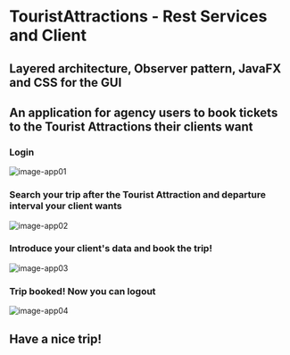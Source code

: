# TouristAttractions - Rest Services and Client

## Layered architecture, Observer pattern, JavaFX and CSS for the GUI

## An application for agency users to book tickets to the Tourist Attractions their clients want


### Login

![image-app01](https://user-images.githubusercontent.com/57533863/114193107-de417100-9956-11eb-917d-fc4b0406c139.png)

### Search your trip after the Tourist Attraction and departure interval your client wants

![image-app02](https://user-images.githubusercontent.com/57533863/114195969-9a9c3680-9959-11eb-9b32-cf419aab14cc.png)

### Introduce your client's data and book the trip!

![image-app03](https://user-images.githubusercontent.com/57533863/114195353-0fbb3c00-9959-11eb-9ccd-69054b6acdee.png)

### Trip booked! Now you can logout

![image-app04](https://user-images.githubusercontent.com/57533863/114197084-ae946800-995a-11eb-91c5-2691cd710e97.png)

## Have a nice trip!
